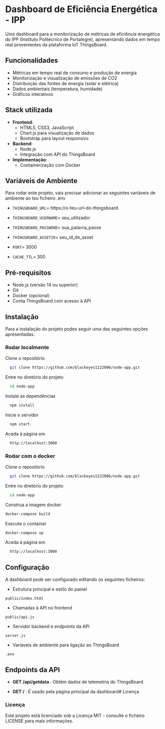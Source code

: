 
# Dashboard de Eficiência Energética - IPP

Uma dashboard para a monitorização de métricas de eficiência energética do IPP (Instituto Politécnico de Portalegre), apresentando dados em tempo real provenientes da plataforma IoT ThingsBoard.


## Funcionalidades

- Métricas em tempo real de consumo e produção de energia
- Monitorização e visualização de emissões de CO2
- Distribuição das fontes de energia (solar e elétrica)
- Dados ambientais (temperatura, humidade)
- Gráficos interativos


## Stack utilizada
- **Frontend**: 
  - HTML5, CSS3, JavaScript
  - Chart.js para visualização de dados
  - Bootstrap para layout responsivo
- **Backend**:
  - Node.js
  - Integração com API do ThingsBoard
- **Implementação**:
  - Containerização com Docker

## Variáveis de Ambiente

Para rodar este projeto, vais precisar adicionar as seguintes variáveis de ambiente ao teu ficheiro .env

- `THINGSBOARD_URL`= https://o-teu-url-do-thingsboard

- `THINGSBOARD_USERNAME`= seu_utilizador

- `THINGSBOARD_PASSWORD`= sua_palavra_passe

- `THINGSBOARD_ASSETID`= seu_id_de_asset

- `PORT`= 3000

- `CACHE_TTL`= 300


## Pré-requisitos
- Node.js (versão 14 ou superior)
- Git
- Docker (opcional)
- Conta ThingsBoard com acesso à API

## Instalação

Para a instalação do projeto podes seguir uma das seguintes opções apresentadas.

### Rodar localmente

Clone o repositório

```bash
  git clone https://github.com/blackeyes1222006/node-app.git
```

Entre no diretório do projeto

```bash
  cd node-app
```

Instale as dependências

```bash
  npm install
```

Inicie o servidor

```bash
  npm start
```

Aceda à página em
```bash
  http://localhost:3000
```


### Rodar com o docker

Clone o repositório

```bash
  git clone https://github.com/blackeyes1222006/node-app.git
```

Entre no diretório do projeto

```bash
  cd node-app
```

Construa a imagem docker
```bash
docker-compose build
```

Execute o container
```bash
docker-compose up
```

Aceda à página em
```bash
  http://localhost:3000
```
## Configuração

A dashboard pode ser configurado editando os seguintes ficheiros:
- Estrutura principal e estilo do painel
```
public/index.html 
```
- Chamadas à API no frontend
```
public/api.js 
```
- Servidor backend e endpoints da API
```
server.js 
```
- Variáveis de ambiente para ligação ao ThingsBoard
```
.env 
```

## Endpoints da API
- **GET /api/getdata** : Obtém dados de telemetria do ThingsBoard

- **GET /** : É usado pela página principal da dashboard# Licença

### Licença

Este projeto está licenciado sob a Licença MIT - consulte o ficheiro LICENSE para mais informações.
